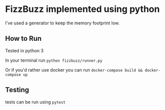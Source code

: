 # FizzBuzz implemented using python
I've used a generator to keep the memory footprint low.

## How to Run

Tested in python 3

In your terminal run `python fizzbuzz/runner.py`

Or if you'd rather use docker you can run `docker-compose build && docker-compose up`

## Testing

tests can be run using `pytest`